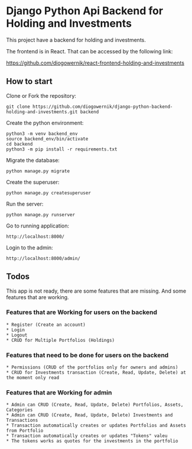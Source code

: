 # Django Python Api Backend for Holding and Investments

This project have a backend for holding and investments.

The frontend is in React. That can be accessed by the following link:

https://github.com/diogowernik/react-frontend-holding-and-investments

## How to start

Clone or Fork the repository:

    git clone https://github.com/diogowernik/django-python-backend-holding-and-investments.git backend

Create the python environment:

    python3 -m venv backend_env
    source backend_env/bin/activate
    cd backend
    python3 -m pip install -r requirements.txt

Migrate the database:

    python manage.py migrate

Create the superuser:

    python manage.py createsuperuser

Run the server:

    python manage.py runserver

Go to running application:

    http://localhost:8000/

Login to the admin:

    http://localhost:8000/admin/

## Todos

This app is not ready, there are some features that are missing. And some features that are working.

### Features that are Working for users on the backend

    * Register (Create an account)
    * Login
    * Logout
    * CRUD for Multiple Portfolios (Holdings)

### Features that need to be done for users on the backend

    * Permissions (CRUD of the portfolios only for owners and admins)
    * CRUD for Investments transaction (Create, Read, Update, Delete) at the moment only read

### Features that are Working for admin

    * Admin can CRUD (Create, Read, Update, Delete) Portfolios, Assets, Categories
    * Admin can CRUD (Create, Read, Update, Delete) Investments and Transactions
    * Transaction automatically creates or updates Portfolios and Assets from Portfolio
    * Transaction automatically creates or updates "Tokens" valeu
    * The tokens works as quotes for the investments in the portfolio
